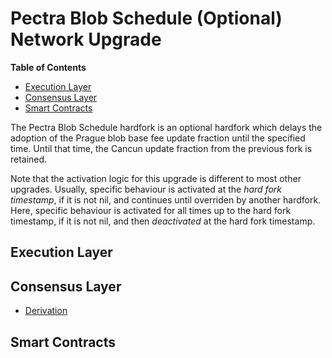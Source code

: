 # Pectra Blob Schedule (Optional) Network Upgrade

<!-- START doctoc generated TOC please keep comment here to allow auto update -->
<!-- DON'T EDIT THIS SECTION, INSTEAD RE-RUN doctoc TO UPDATE -->
**Table of Contents**

- [Execution Layer](#execution-layer)
- [Consensus Layer](#consensus-layer)
- [Smart Contracts](#smart-contracts)

<!-- END doctoc generated TOC please keep comment here to allow auto update -->

The Pectra Blob Schedule hardfork is an optional hardfork which delays the adoption of the
Prague blob base fee update fraction until the specified time. Until that time, the Cancun
update fraction from the previous fork is retained.

Note that the activation logic for this upgrade is different to most other upgrades.
Usually, specific behaviour is activated at the _hard fork timestamp_, if it is not nil,
and continues until overriden by another hardfork.
Here, specific behaviour is activated for all times up to the hard fork timestamp,
if it is not nil, and then _deactivated_ at the hard fork timestamp.

## Execution Layer

## Consensus Layer

- [Derivation](./derivation.md)

## Smart Contracts
